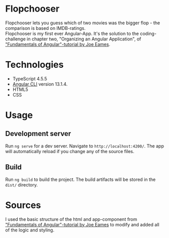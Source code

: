 # Flopchooser

Flopchooser lets you guess which of two movies was the bigger flop - the comparison is based on IMDB-ratings.<br/>Flopchooser is my first ever Angular-App. It's the solution to the coding-challenge in chapter two, "Organizing an Angular Application", of ["Fundamentals of Angular"-tutorial by Joe Eames](https://thinkster.io/tutorials/fundamentals-of-angular-getting-started).

# Technologies
- TypeScript 4.5.5
- [Angular CLI](https://github.com/angular/angular-cli) version 13.1.4.
- HTML5
- CSS

# Usage
## Development server
Run `ng serve` for a dev server. Navigate to `http://localhost:4200/`. The app will automatically reload if you change any of the source files.
## Build
Run `ng build` to build the project. The build artifacts will be stored in the `dist/` directory.

# Sources
I used the basic structure of the html and app-component from ["Fundamentals of Angular"-tutorial by Joe Eames](https://thinkster.io/tutorials/fundamentals-of-angular-getting-started) to modify and added all of the logic and styling.
